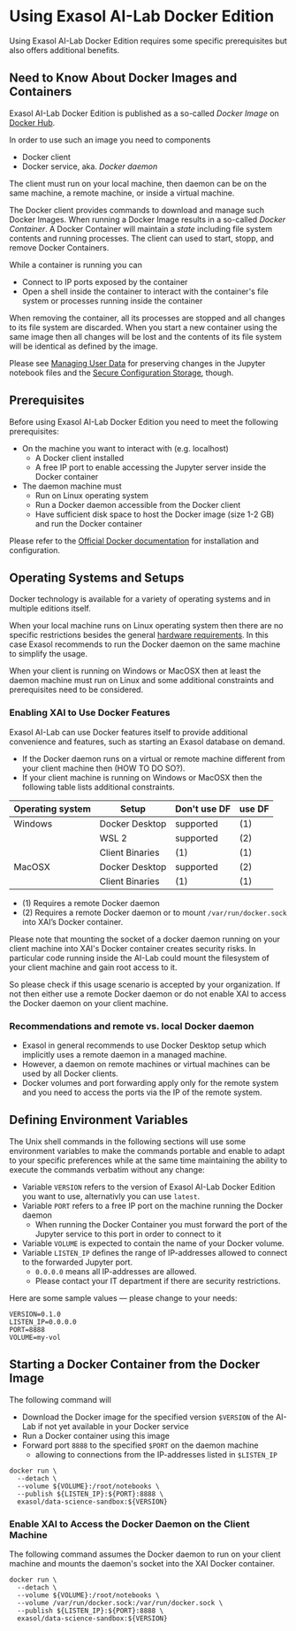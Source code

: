 # Using Exasol AI-Lab Docker Edition

Using Exasol AI-Lab Docker Edition requires some specific prerequisites but also offers additional benefits.

## Need to Know About Docker Images and Containers

Exasol AI-Lab Docker Edition is published as a so-called _Docker Image_ on [Docker Hub](https://hub.docker.com/r/exasol/data-science-sandbox).

In order to use such an image you need to components
* Docker client
* Docker service, aka. _Docker daemon_

The client must run on your local machine, then daemon can be on the same machine, a remote machine, or inside a virtual machine.

The Docker client provides commands to download and manage such Docker Images.
When running a Docker Image results in a so-called _Docker Container_.
A Docker Container will maintain a _state_ including file system contents and running processes.
The client can used to start, stopp, and remove Docker Containers.

While a container is running you can
* Connect to IP ports exposed by the container
* Open a shell inside the container to interact with the container's file system or processes running inside the container

When removing the container, all its processes are stopped and all changes to its file system are discarded. When you start a new container using the same image then all changes will be lost and the contents of its file system will be identical as defined by the image.

Please see [Managing User Data](managing_user_data.md) for preserving changes in the Jupyter notebook files and the [Secure Configuration Storage](secure_configuration_storage.md), though.

## Prerequisites

Before using Exasol AI-Lab Docker Edition you need to meet the following prerequisites:
* On the machine you want to interact with (e.g. localhost)
  * A Docker client installed
  * A free IP port to enable accessing the Jupyter server inside the Docker container
* The daemon machine must
  * Run on Linux operating system
  * Run a Docker daemon accessible from the Docker client
  * Have sufficient disk space to host the Docker image (size 1-2 GB) and run the Docker container

Please refer to the [Official Docker documentation](https://docs.docker.com) for installation and configuration.

## Operating Systems and Setups

Docker technology is available for a variety of operating systems and in multiple editions itself.

When your local machine runs on Linux operating system then there are no specific restrictions besides the general [hardware requirements](user_guide.md#hardware-requirements). In this case Exasol recommends to run the Docker daemon on the same machine to simplify the usage.

When your client is running on Windows or MacOSX then at least the daemon machine must run on Linux and some additional constraints and prerequisites need to be considered.

### Enabling XAI to Use Docker Features

<!-- does this apply only to the docker edition? -->
<!-- for what does a user need these features? -->
<!-- How about the privileged mode required for Exasol Docker DB? -->

Exasol AI-Lab can use Docker features itself to provide additional convenience and features, such as starting an Exasol database on demand.

<!-- How does the DinD relate to Linux operating system? -->

* If the Docker daemon runs on a virtual or remote machine different from your client machine then (HOW TO DO SO?).
* If your client machine is running on Windows or MacOSX then the following table lists additional constraints.

| Operating system | Setup           | Don't use DF | use DF |
|------------------|-----------------|--------------|--------|
| Windows          | Docker Desktop  | supported    | (1)    |
|                  | WSL 2           | supported    | (2)    |
|                  | Client Binaries | (1)          | (1)    |
| MacOSX           | Docker Desktop  | supported    | (2)    |
|                  | Client Binaries | (1)          | (1)    |

* (1) Requires a remote Docker daemon
* (2) Requires a remote Docker daemon or to mount `/var/run/docker.sock` into XAI’s Docker container.

Please note that mounting the socket of a docker daemon running on your client machine into XAI's Docker container creates security risks. In particular code running inside the AI-Lab could mount the filesystem of your client machine and gain root access to it.

So please check if this usage scenario is accepted by your organization. If not then either use a remote Docker daemon or do not enable XAI to access the Docker daemon on your client machine.

### Recommendations and remote vs. local Docker daemon

* Exasol in general recommends to use Docker Desktop setup which implicitly uses a remote daemon in a managed machine.
* However, a daemon on remote machines or virtual machines can be used by all Docker clients.
* Docker volumes and port forwarding apply only for the remote system and you need to access the ports via the IP of the remote system.

## Defining Environment Variables

The Unix shell commands in the following sections will use some environment variables to make the commands portable and enable to adapt to your specific preferences while at the same time maintaining the ability to execute the commands verbatim without any change:
* Variable `VERSION` refers to the version of Exasol AI-Lab Docker Edition you want to use, alternativly you can use `latest`.
* Variable `PORT` refers to a free IP port on the machine running the Docker daemon
  * When running the Docker Container you must forward the port of the Jupyter service to this port in order to connect to it
* Variable `VOLUME` is expected to contain the name of your Docker volume.
* Variable `LISTEN_IP` defines the range of IP-addresses allowed to connect to the forwarded Jupyter port.
  * `0.0.0.0` means all IP-addresses are allowed.
  * Please contact your IT department if there are security restrictions.

Here are some sample values &mdash; please change to your needs:

```shell
VERSION=0.1.0
LISTEN_IP=0.0.0.0
PORT=8888
VOLUME=my-vol
```

## Starting a Docker Container from the Docker Image

The following command will
* Download the Docker image for the specified version `$VERSION` of the AI-Lab if not yet available in your Docker service
* Run a Docker container using this image
* Forward port `8888` to the specified `$PORT` on the daemon machine
  * allowing to connections from the IP-addresses listed in `$LISTEN_IP`

```shell
docker run \
  --detach \
  --volume ${VOLUME}:/root/notebooks \
  --publish ${LISTEN_IP}:${PORT}:8888 \
  exasol/data-science-sandbox:${VERSION}
```

### Enable XAI to Access the Docker Daemon on the Client Machine

The following command assumes the Docker daemon to run on your client machine and mounts the daemon's socket into the XAI Docker container.

```shell
docker run \
  --detach \
  --volume ${VOLUME}:/root/notebooks \
  --volume /var/run/docker.sock:/var/run/docker.sock \
  --publish ${LISTEN_IP}:${PORT}:8888 \
  exasol/data-science-sandbox:${VERSION}
```


